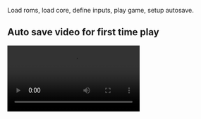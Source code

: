 Load roms, load core, define inputs, play game, setup autosave.

## Auto save video for first time play

![type:video](videos/autosave.mp4)